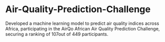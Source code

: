 # Air-Quality-Prediction-Challenge
Developed a machine learning model to predict air quality indices across Africa, participating in the AirQo African Air Quality  Prediction Challenge, securing a ranking of 107out of 449 participants.

